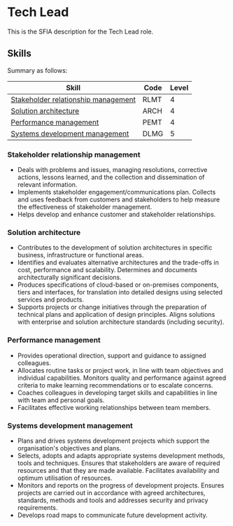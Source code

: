 # Tech Lead

This is the SFIA description for the Tech Lead role.

## Skills

Summary as follows:

| Skill                                                                       | Code | Level |
| --------------------------------------------------------------------------- | ---- | ----- |
| [Stakeholder relationship management](#stakeholder-relationship-management) | RLMT | 4     |
| [Solution architecture](#solution-architecture)                             | ARCH | 4     |
| [Performance management](#performance-management)                           | PEMT | 4     |
| [Systems development management](#systems-development-management)           | DLMG | 5     |

### Stakeholder relationship management

- Deals with problems and issues, managing resolutions, corrective actions,
  lessons learned, and the collection and dissemination of relevant information.
- Implements stakeholder engagement/communications plan. Collects and uses
  feedback from customers and stakeholders to help measure the effectiveness of
  stakeholder management.
- Helps develop and enhance customer and stakeholder relationships.

### Solution architecture

- Contributes to the development of solution architectures in specific business,
  infrastructure or functional areas.
- Identifies and evaluates alternative architectures and the trade-offs in cost,
  performance and scalability. Determines and documents architecturally
  significant decisions.
- Produces specifications of cloud-based or on-premises components, tiers and
  interfaces, for translation into detailed designs using selected services and
  products.
- Supports projects or change initiatives through the preparation of technical
  plans and application of design principles. Aligns solutions with enterprise
  and solution architecture standards (including security).

### Performance management

- Provides operational direction, support and guidance to assigned colleagues.
- Allocates routine tasks or project work, in line with team objectives and
  individual capabilities. Monitors quality and performance against agreed
  criteria to make learning recommendations or to escalate concerns.
- Coaches colleagues in developing target skills and capabilities in line with
  team and personal goals.
- Facilitates effective working relationships between team members.

### Systems development management

- Plans and drives systems development projects which support the organisation's
  objectives and plans.
- Selects, adopts and adapts appropriate systems development methods, tools and
  techniques. Ensures that stakeholders are aware of required resources and that
  they are made available. Facilitates availability and optimum utilisation of
  resources.
- Monitors and reports on the progress of development projects. Ensures projects
  are carried out in accordance with agreed architectures, standards, methods
  and tools and addresses security and privacy requirements.
- Develops road maps to communicate future development activity.
